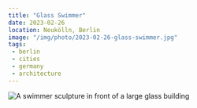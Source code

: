 ```yaml
---
title: "Glass Swimmer"
date: 2023-02-26
location: Neukölln, Berlin
image: "/img/photo/2023-02-26-glass-swimmer.jpg"
tags:
 - berlin
 - cities
 - germany
 - architecture
---
```


![A swimmer sculpture in front of a large glass building](/img/photo/2023-02-26-glass-swimmer.jpg)
